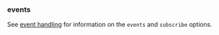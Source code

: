 ### events

See [event handling](/guide/events/) for information on the `events` and `subscribe` options.